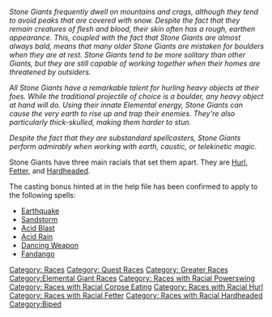*Stone Giants frequently dwell on mountains and crags, although they
tend to avoid peaks that are covered with snow. Despite the fact that
they remain creatures of flesh and blood, their skin often has a rough,
earthen appearance. This, coupled with the fact that Stone Giants are
almost always bald, means that many older Stone Giants are mistaken for
boulders when they are at rest. Stone Giants tend to be more solitary
than other Giants, but they are still capable of working together when
their homes are threatened by outsiders.*

*All Stone Giants have a remarkable talent for hurling heavy objects at
their foes. While the traditional projectile of choice is a boulder, any
heavy object at hand will do. Using their innate Elemental energy, Stone
Giants can cause the very earth to rise up and trap their enemies.
They're also particularly thick-skulled, making them harder to stun.*

*Despite the fact that they are substandard spellcasters, Stone Giants
perform admirably when working with earth, caustic, or telekinetic
magic.*

Stone Giants have three main racials that set them apart. They are
[Hurl](Racial_Hurl "wikilink"), [Fetter](Racial_Fetter "wikilink"), and
[Hardheaded](Racial_Hardheaded "wikilink").

The casting bonus hinted at in the help file has been confirmed to apply
to the following spells:

-   [Earthquake](Earthquake "wikilink")
-   [Sandstorm](Sandstorm "wikilink")
-   [Acid Blast](Acid_Blast "wikilink")
-   [Acid Rain](Acid_Rain "wikilink")
-   [Dancing Weapon](Dancing_Weapon "wikilink")
-   [Fandango](Fandango "wikilink")

[Category: Races](Category:_Races "wikilink") [Category: Quest
Races](Category:_Quest_Races "wikilink") [Category: Greater
Races](Category:_Greater_Races "wikilink") [Category:Elemental Giant
Races](Category:Elemental_Giant_Races "wikilink") [Category: Races with
Racial Powerswing](Category:_Races_with_Racial_Powerswing "wikilink")
[Category: Races with Racial Corpse
Eating](Category:_Races_with_Racial_Corpse_Eating "wikilink") [Category:
Races with Racial Hurl](Category:_Races_with_Racial_Hurl "wikilink")
[Category: Races with Racial
Fetter](Category:_Races_with_Racial_Fetter "wikilink") [Category: Races
with Racial
Hardheaded](Category:_Races_with_Racial_Hardheaded "wikilink")
[Category:Biped](Category:Biped "wikilink")
